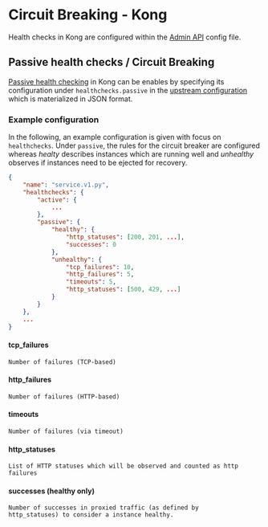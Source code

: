 # Circuit Breaking - Kong
Health checks in Kong are configured within the [Admin API](https://docs.konghq.com/0.12.x/admin-api/#add-upstream) config file. 

## Passive health checks / Circuit Breaking
[Passive health checking](https://docs.konghq.com/0.12.x/health-checks-circuit-breakers/) in Kong can be enables by specifying its configuration under `healthchecks.passive` in the [upstream configuration](https://docs.konghq.com/0.12.x/admin-api/#upstream-objects) which is materialized in JSON format.

### Example configuration
In the following, an example configuration is given with focus on `healthchecks`. Under `passive`, the rules for the circuit breaker are configured whereas *healty* describes instances which are running well and *unhealthy* observes if instances need to be ejected for recovery.
```json
{
    "name": "service.v1.py",
    "healthchecks": {
        "active": {
            ...
        },
        "passive": {
            "healthy": {
                "http_statuses": [200, 201, ...],
                "successes": 0
            },
            "unhealthy": {
                "tcp_failures": 10,
                "http_failures": 5,
                "timeouts": 5,
                "http_statuses": [500, 429, ...]
            }
        }
    },
    ...
}
```

#### tcp_failures
    Number of failures (TCP-based)
#### http_failures
    Number of failures (HTTP-based)
#### timeouts
    Number of failures (via timeout)
#### http_statuses
    List of HTTP statuses which will be observed and counted as http failures
#### successes (healthy only)
    Number of successes in proxied traffic (as defined by       
    http_statuses) to consider a instance healthy. 